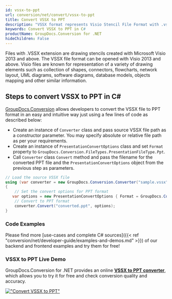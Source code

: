 ```yaml
---
id: vssx-to-ppt
url: conversion/net/convert/vssx-to-ppt
title: Convert VSSX to PPT
description: "VSSX format represents Visio Stencil File Format with .vssx extension. Learn how to convert VSSX to PPT file programmatically in C# language using GroupDocs.Conversion for .NET library."
keywords: Convert VSSX to PPT in C#
productName: GroupDocs.Conversion for .NET
hideChildren: False
---
```


Files with .VSSX extension are drawing stencils created with Microsoft Visio 2013 and above. The VSSX file format can be opened with Visio 2013 and above. Visio files are known for representation of a variety of drawing elements such as collection of shapes, connectors, flowcharts, network layout, UML diagrams, software diagrams, database models, objects mapping and other similar information.

## Steps to convert VSSX to PPT in C#

[GroupDocs.Conversion](https://products.groupdocs.com/conversion/net) allows developers to convert the VSSX file to PPT format in an easy and intuitive way just using a few lines of code as described below:

* Create an instance of `Converter` class and pass source VSSX file path as a constructor parameter. You may specify absolute or relative file path as per your requirements. 
* Create an instance of `PresentationConvertOptions` class and set `Format` property to `GroupDocs.Conversion.FileTypes.PresentationFileType.Ppt`.
* Call `Converter` class `Convert` method and pass the filename for the converted PPT file and the `PresentationConvertOptions` object from the previous step as parameters.

```csharp
// Load the source VSSX file
using (var converter = new GroupDocs.Conversion.Converter("sample.vssx"))
{
    // Set the convert options for PPT format
   var options = new PresentationConvertOptions { Format = GroupDocs.Conversion.FileTypes.PresentationFileType.Ppt };
    // Convert to PPT format
    converter.Convert("converted.ppt", options);
}
```

### Code Examples

Please find more [use-cases and complete C# sources]({{< ref "conversion/net/developer-guide/examples-and-demos.md" >}}) of our backend and frontend examples and try them for free!

### VSSX to PPT Live Demo

GroupDocs.Conversion for .NET provides an online [**VSSX to PPT converter**](https://products.groupdocs.app/conversion/vssx-to-ppt), which allows you to try it for free and check conversion quality and accuracy.

[!["Convert VSSX to PPT"](conversion/net/images/convert-to-ppt/convert-vssx-to-ppt.png)](https://products.groupdocs.app/conversion/vssx-to-ppt)